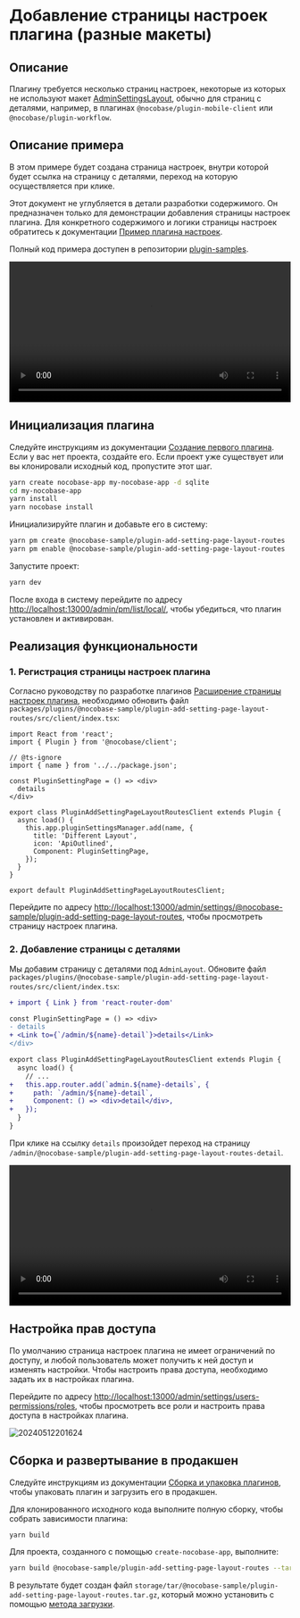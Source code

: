 # Добавление страницы настроек плагина (разные макеты)

## Описание

Плагину требуется несколько страниц настроек, некоторые из которых не используют макет [AdminSettingsLayout](/development/client/router#existing-page-routes), обычно для страниц с деталями, например, в плагинах `@nocobase/plugin-mobile-client` или `@nocobase/plugin-workflow`.

## Описание примера

В этом примере будет создана страница настроек, внутри которой будет ссылка на страницу с деталями, переход на которую осуществляется при клике.

Этот документ не углубляется в детали разработки содержимого. Он предназначен только для демонстрации добавления страницы настроек плагина. Для конкретного содержимого и логики страницы настроек обратитесь к документации [Пример плагина настроек](/plugin-samples/plugin-settings).

Полный код примера доступен в репозитории [plugin-samples](https://github.com/nocobase/plugin-samples/tree/main/packages/plugins/%40nocobase-sample/plugin-add-setting-page-layout-routes).

<video width="100%" controls>
  <source src="https://static-docs.nocobase.com/10.mp4" type="video/mp4">
</video>

## Инициализация плагина

Следуйте инструкциям из документации [Создание первого плагина](/development/your-fisrt-plugin). Если у вас нет проекта, создайте его. Если проект уже существует или вы клонировали исходный код, пропустите этот шаг.

```bash
yarn create nocobase-app my-nocobase-app -d sqlite
cd my-nocobase-app
yarn install
yarn nocobase install
```

Инициализируйте плагин и добавьте его в систему:

```bash
yarn pm create @nocobase-sample/plugin-add-setting-page-layout-routes
yarn pm enable @nocobase-sample/plugin-add-setting-page-layout-routes
```

Запустите проект:

```bash
yarn dev
```

После входа в систему перейдите по адресу [http://localhost:13000/admin/pm/list/local/](http://localhost:13000/admin/pm/list/local/), чтобы убедиться, что плагин установлен и активирован.

## Реализация функциональности

### 1. Регистрация страницы настроек плагина

Согласно руководству по разработке плагинов [Расширение страницы настроек плагина](/development/client/router#plugin-setting-page-extension), необходимо обновить файл `packages/plugins/@nocobase-sample/plugin-add-setting-page-layout-routes/src/client/index.tsx`:

```tsx | pure
import React from 'react';
import { Plugin } from '@nocobase/client';

// @ts-ignore
import { name } from '../../package.json';

const PluginSettingPage = () => <div>
  details
</div>

export class PluginAddSettingPageLayoutRoutesClient extends Plugin {
  async load() {
    this.app.pluginSettingsManager.add(name, {
      title: 'Different Layout',
      icon: 'ApiOutlined',
      Component: PluginSettingPage,
    });
  }
}

export default PluginAddSettingPageLayoutRoutesClient;
```

Перейдите по адресу [http://localhost:13000/admin/settings/@nocobase-sample/plugin-add-setting-page-layout-routes](http://localhost:13000/admin/settings/@nocobase-sample/plugin-add-setting-page-layout-routes), чтобы просмотреть страницу настроек плагина.

### 2. Добавление страницы с деталями

Мы добавим страницу с деталями под `AdminLayout`. Обновите файл `packages/plugins/@nocobase-sample/plugin-add-setting-page-layout-routes/src/client/index.tsx`:

```diff
+ import { Link } from 'react-router-dom'

const PluginSettingPage = () => <div>
- details
+ <Link to={`/admin/${name}-detail`}>details</Link>
</div>

export class PluginAddSettingPageLayoutRoutesClient extends Plugin {
  async load() {
    // ...
+   this.app.router.add(`admin.${name}-details`, {
+     path: `/admin/${name}-detail`,
+     Component: () => <div>detail</div>,
+   });
  }
}
```

При клике на ссылку `details` произойдет переход на страницу `/admin/@nocobase-sample/plugin-add-setting-page-layout-routes-detail`.

<video width="100%" controls>
  <source src="https://static-docs.nocobase.com/10.mp4" type="video/mp4">
</video>

## Настройка прав доступа

По умолчанию страница настроек плагина не имеет ограничений по доступу, и любой пользователь может получить к ней доступ и изменять настройки. Чтобы настроить права доступа, необходимо задать их в настройках плагина.

Перейдите по адресу [http://localhost:13000/admin/settings/users-permissions/roles](http://localhost:13000/admin/settings/users-permissions/roles), чтобы просмотреть все роли и настроить права доступа в настройках плагина.

![20240512201624](https://static-docs.nocobase.com/20240512201624.png)

## Сборка и развертывание в продакшен

Следуйте инструкциям из документации [Сборка и упаковка плагинов](/development/your-fisrt-plugin#building-and-packaging-plugins), чтобы упаковать плагин и загрузить его в продакшен.

Для клонированного исходного кода выполните полную сборку, чтобы собрать зависимости плагина:

```bash
yarn build
```

Для проекта, созданного с помощью `create-nocobase-app`, выполните:

```bash
yarn build @nocobase-sample/plugin-add-setting-page-layout-routes --tar
```

В результате будет создан файл `storage/tar/@nocobase-sample/plugin-add-setting-page-layout-routes.tar.gz`, который можно установить с помощью [метода загрузки](/welcome/getting-started/plugin).
